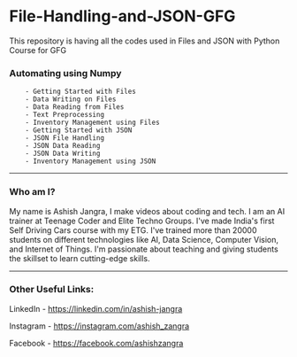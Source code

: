 # File-Handling-and-JSON-GFG
This repository is having all the codes used in Files and JSON with Python Course for GFG

### Automating using Numpy
        - Getting Started with Files
        - Data Writing on Files
        - Data Reading from Files
        - Text Preprocessing
        - Inventory Management using Files
        - Getting Started with JSON
        - JSON File Handling
        - JSON Data Reading
        - JSON Data Writing
        - Inventory Management using JSON

-----

### Who am I?

My name is Ashish Jangra, I make videos about coding and tech. I am an AI trainer at Teenage Coder and Elite Techno Groups. I've made India's first Self Driving Cars course with my ETG. I've trained more than 20000 students on different technologies like AI, Data Science, Computer Vision, and Internet of Things. I'm passionate about teaching and giving students the skillset to learn cutting-edge skills.

-----

### Other Useful Links:

LinkedIn - https://linkedin.com/in/ashish-jangra 

Instagram - https://instagram.com/ashish_zangra 

Facebook - https://facebook.com/ashishzangra
